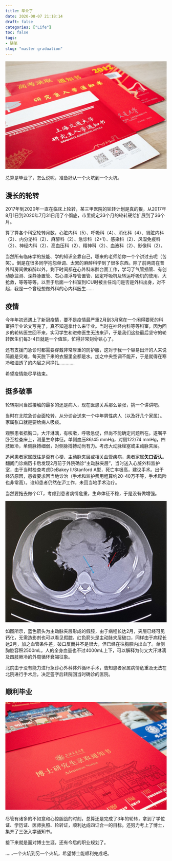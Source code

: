 ```yaml
---
title: 毕业了
date: 2020-08-07 21:18:14
draft: false
categories: ["Life"]
toc: false
tags: 
- 随笔
slug: "master graduation"
---
```

![](0001.jpg)

总算是毕业了，怎么说呢，准备好从一个火坑到一个火坑。

<!--more-->

## 漫长的轮转

2017年到2020年一直在临床上轮转，某三甲医院的轮转计划是真的狠，从2017年8月1日到2020年7月31日用了个彻底，市里规定33个月的轮转硬给扩展到了36个月。

算了算各个科室轮转月数，心脏内科（5）、呼吸科（4）、消化科（4）、肾脏内科（2）、内分泌科（2）、麻醉科（2）、急诊科（2+1）、感染科（2）、风湿免疫科（2）、神经内科（2）、高血压科（2）、精神科（2）、血液科（2）、影像科（2）。

当然所有临床学的技能、学的知识全靠自己，哪来的老师给你一个个讲过去呢（苦笑）。倒是在很多同学抱怨单调、太累的麻醉科学到了很多东西。除了前两周在普外科房间做麻醉以外，剩下时间都在心外科麻醉台面工作，学习了气管插管、有创动脉监测、深静脉置管、右心漂浮导管置管、固定呼吸机及转运呼吸机的使用、大抢救，等等等等。以至于后面一个科室到ICU时被主任询问是否是外科出身，对不起，我是一个曾经想做外科的心内科医生……

## 疫情

今年年初还遇上了新冠疫情，要不是疫情最严重2月到3月窝在一个闲得要死的科室把毕业论文写完了，真不知道拿什么来毕业。当时在神经内科等等科室，因为回乡的轮转医生回不来，实习学生和进修医生无法来沪，于是我们这些最后坚守的轮转医生们每3-4日就是一个值班，忙得非常刻骨铭心了。

还有支援门急诊时都需要穿戴非常厚重的防护服，这对于我一个容易出汗的人来说简直是灾难，每天脱下来的衣服里全都是水。加之中央空调不能开，于是就得在寒冷和湿透了的内层之间挣扎…………

希望疫情能尽早结束。

## 挺多破事

轮转期间当然接触的最多的还是病人，现在医患关系那么紧张，挑一个讲讲吧。

当时在北院急诊台面轮转，从分诊台送来一个中年男性病人（以及好几个家属）。家属张口就是要给病人吸痰。

观察患者捂胸口，大汗淋漓，有咳嗽，呼吸急促，但尚不能确定问题所在。遂嘱平卧至检查床上，测量生命体征。单侧血压86/45 mmHg，对侧122/74 mmHg，四肢厥冷，单侧脉搏细弱，对侧脉搏搏动尚有力。考虑大动脉栓塞或主动脉夹层。

追问患者家属既往是否有心梗、主动脉夹层或相关血管疾病，患者家属**矢口否认**。翻阅门诊病历卡后发现2月前于外院确诊“主动脉夹层”，当时送入心脏外科监护室，由于当时检查考虑DeBakey II/Stanford A型，死亡率极高，建议手术。出于经济原因，患者要求回当地诊治（手术和监护费用粗算约20-40万不等，手术风险也非常高）。谁知患者仍然在沪工作，未回当地手术治疗。

当然要拖去做个CT，考虑到患者病情危重，生命体征不稳，于是没有做增强。

![](0003.jpg)

如图所示，蓝色箭头为主动脉夹层形成的假腔，由于病程长达2月，夹层已经可见钙化，无需造影剂也可以看见假腔。红色箭头是主动脉夹层破口，同样由于病程长达2月，加之血管条件差，破口反而并不是很大，但已经在往胸腔内出血了。单侧胸腔容积2500mL，人的全身血量也不过4000mL上下，可以解释为何又大汗淋漓及四肢厥冷的外周循环衰竭征象。

北院由于没有能力进行急诊心外科体外循环手术，告知患者家属病情危重及无法在北院进行手术后，决定签字后转院回当时确诊的医院。

## 顺利毕业

![](0002.jpg)

尽管有诸多的不如意和心惊胆战的时刻，总算还是完成了3年的轮转，拿到了学位证、学历证、医师执照、轮转证，顺利达成四证合一的目标。还努力考上了博士，集齐了三张入学通知书。

接下来就是面对博士生涯，还有今后的职业规划了。

……一个火坑到另一个火坑，希望博士能顺利完成吧。
